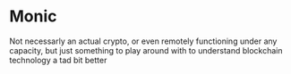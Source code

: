 # Monic

Not necessarly an actual crypto, or even remotely functioning under any capacity, but just something to play around with to understand blockchain technology a tad bit better

